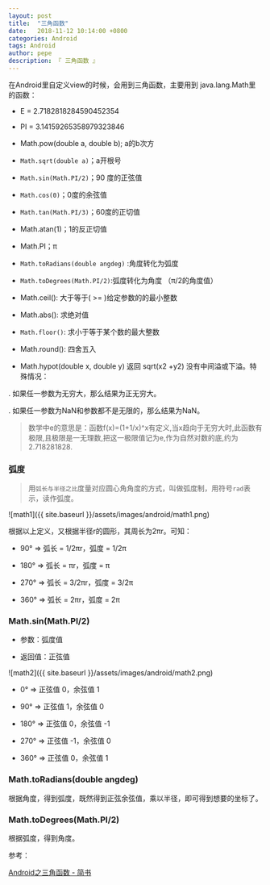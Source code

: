 ```yaml
---
layout: post
title:  "三角函数"
date:   2018-11-12 10:14:00 +0800
categories: Android
tags: Android
author: pepe
description: 『 三角函数 』
---
```


在Android里自定义view的时候，会用到三角函数，主要用到 java.lang.Math里的函数：

* E = 2.7182818284590452354

* PI = 3.14159265358979323846

* Math.pow(double a, double b); a的b次方

* `Math.sqrt(double a)`；a开根号

* `Math.sin(Math.PI/2)`；90 度的正弦值

* `Math.cos(0)`；0度的余弦值

* `Math.tan(Math.PI/3)`；60度的正切值

* Math.atan(1)；1的反正切值

* Math.PI；π

* `Math.toRadians(double angdeg)` :角度转化为弧度

* `Math.toDegrees(Math.PI/2)`:弧度转化为角度 （π/2的角度值）

* Math.ceil(): 大于等于( >= )给定参数的的最小整数

* Math.abs(): 求绝对值

* `Math.floor()`: 求小于等于某个数的最大整数

* Math.round(): 四舍五入

* Math.hypot(double x, double y) 返回 sqrt(x2 +y2) 没有中间溢或下溢。特殊情况：

 . 如果任一参数为无穷大，那么结果为正无穷大。

 . 如果任一参数为NaN和参数都不是无限的，那么结果为NaN。
 

> 数学中e的意思是：函数f(x)=(1+1/x)^x有定义,当x趋向于无穷大时,此函数有极限,且极限是一无理数,把这一极限值记为e,作为自然对数的底,约为2.718281828.

### **弧度**

> 用`弧长与半径之比`度量对应圆心角角度的方式，叫做弧度制，用符号`rad`表示，读作弧度。

![math1]({{ site.baseurl }}/assets/images/android/math1.png)

根据以上定义，又根据半径r的圆形，其周长为2πr。可知：

* 90° => 弧长 = 1/2πr，弧度 = 1/2π

* 180° => 弧长 = πr，弧度 = π

* 270° => 弧长 = 3/2πr，弧度 = 3/2π

* 360° => 弧长 = 2πr，弧度 = 2π

### **Math.sin(Math.PI/2)**

* 参数：弧度值

* 返回值：正弦值

![math2]({{ site.baseurl }}/assets/images/android/math2.png)

* 0° => 正弦值 0，余弦值 1  

* 90° => 正弦值 1，余弦值 0     

* 180° => 正弦值 0，余弦值 -1     

* 270° => 正弦值 -1，余弦值 0     

* 360° => 正弦值 0，余弦值 1     

### **Math.toRadians(double angdeg)**

根据角度，得到弧度，既然得到正弦余弦值，乘以半径，即可得到想要的坐标了。

### **Math.toDegrees(Math.PI/2)**

根据弧度，得到角度。


参考：

[Android之三角函数 - 简书](https://www.jianshu.com/p/aaa69772e7c4)

